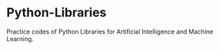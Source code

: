 # Python-Libraries
Practice codes of Python Libraries for Artificial Intelligence and Machine Learning. 
